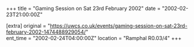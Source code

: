+++
title = "Gaming Session on Sat 23rd February 2002"
date = "2002-02-23T21:00:00Z"

[extra]
original = "https://uwcs.co.uk/events/gaming-session-on-sat-23rd-february-2002-1474488929054/"    
ent_time = "2002-02-24T04:00:00Z"
location = "Ramphal R0.03/4"
+++



